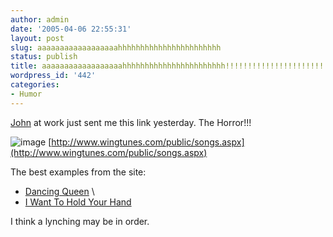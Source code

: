 ```yaml
---
author: admin
date: '2005-04-06 22:55:31'
layout: post
slug: aaaaaaaaaaaaaaaaaahhhhhhhhhhhhhhhhhhhhhhh
status: publish
title: aaaaaaaaaaaaaaaaaahhhhhhhhhhhhhhhhhhhhhhh!!!!!!!!!!!!!!!!!!!!!!!
wordpress_id: '442'
categories:
- Humor
---
```


[John](http://oreb.blogspot.com) at work just sent me this link
yesterday. The Horror!!!

![image](http://www.wingtunes.com/img/albums/cd%208%20-%20Beatles%20Classics%20by%20Wing.jpg)
[http://www.wingtunes.com/public/songs.aspx](http://www.wingtunes.com/public/songs.aspx)

The best examples from the site:

-   [Dancing
    Queen](http://www.wingtunes.com/samples/mp3/cd%209%20-%20Dancing%20Queen%20by%20Wing/Wingtunes.com%20-%20CD9%2001%20-%20Dancing%20Queen.mp3)
    \
-   [I Want To Hold Your
    Hand](http://www.wingtunes.com/samples/mp3/cd%208%20-%20Beatles%20Classics%20by%20Wing/Wingtunes.com%20-%20CD8%2006%20-%20I%20Want%20To%20Hold%20Your%20Hand.mp3)

I think a lynching may be in order.
